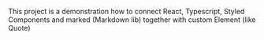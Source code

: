 This project is a demonstration how to connect React, Typescript, Styled Components and marked (Markdown lib) together with custom Element (like Quote)
